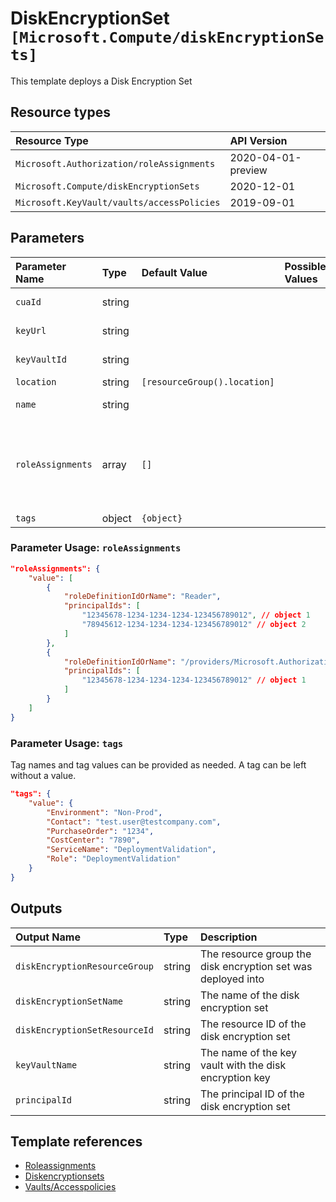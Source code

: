 # DiskEncryptionSet `[Microsoft.Compute/diskEncryptionSets]`

This template deploys a Disk Encryption Set

## Resource types

| Resource Type | API Version |
| :-- | :-- |
| `Microsoft.Authorization/roleAssignments` | 2020-04-01-preview |
| `Microsoft.Compute/diskEncryptionSets` | 2020-12-01 |
| `Microsoft.KeyVault/vaults/accessPolicies` | 2019-09-01 |

## Parameters

| Parameter Name | Type | Default Value | Possible Values | Description |
| :-- | :-- | :-- | :-- | :-- |
| `cuaId` | string |  |  | Optional. Customer Usage Attribution ID (GUID). This GUID must be previously registered |
| `keyUrl` | string |  |  | Required. Key URL (with version) pointing to a key or secret in KeyVault. |
| `keyVaultId` | string |  |  | Required. Resource ID of the KeyVault containing the key or secret. |
| `location` | string | `[resourceGroup().location]` |  | Optional. Resource location. |
| `name` | string |  |  | Required. The name of the disk encryption set that is being created. |
| `roleAssignments` | array | `[]` |  | Optional. Array of role assignment objects that contain the 'roleDefinitionIdOrName' and 'principalId' to define RBAC role assignments on this resource. In the roleDefinitionIdOrName attribute, you can provide either the display name of the role definition, or its fully qualified ID in the following format: '/providers/Microsoft.Authorization/roleDefinitions/c2f4ef07-c644-48eb-af81-4b1b4947fb11' |
| `tags` | object | `{object}` |  | Optional. Tags of the Automation Account resource. |

### Parameter Usage: `roleAssignments`

```json
"roleAssignments": {
    "value": [
        {
            "roleDefinitionIdOrName": "Reader",
            "principalIds": [
                "12345678-1234-1234-1234-123456789012", // object 1
                "78945612-1234-1234-1234-123456789012" // object 2
            ]
        },
        {
            "roleDefinitionIdOrName": "/providers/Microsoft.Authorization/roleDefinitions/c2f4ef07-c644-48eb-af81-4b1b4947fb11",
            "principalIds": [
                "12345678-1234-1234-1234-123456789012" // object 1
            ]
        }
    ]
}
```

### Parameter Usage: `tags`

Tag names and tag values can be provided as needed. A tag can be left without a value.

```json
"tags": {
    "value": {
        "Environment": "Non-Prod",
        "Contact": "test.user@testcompany.com",
        "PurchaseOrder": "1234",
        "CostCenter": "7890",
        "ServiceName": "DeploymentValidation",
        "Role": "DeploymentValidation"
    }
}
```

## Outputs

| Output Name | Type | Description |
| :-- | :-- | :-- |
| `diskEncryptionResourceGroup` | string | The resource group the disk encryption set was deployed into |
| `diskEncryptionSetName` | string | The name of the disk encryption set |
| `diskEncryptionSetResourceId` | string | The resource ID of the disk encryption set |
| `keyVaultName` | string | The name of the key vault with the disk encryption key |
| `principalId` | string | The principal ID of the disk encryption set |

## Template references

- [Roleassignments](https://docs.microsoft.com/en-us/azure/templates/Microsoft.Authorization/2020-04-01-preview/roleAssignments)
- [Diskencryptionsets](https://docs.microsoft.com/en-us/azure/templates/Microsoft.Compute/2020-12-01/diskEncryptionSets)
- [Vaults/Accesspolicies](https://docs.microsoft.com/en-us/azure/templates/Microsoft.KeyVault/2019-09-01/vaults/accessPolicies)
